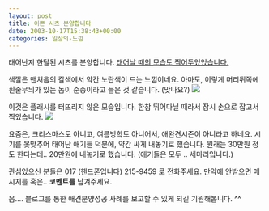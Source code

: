 ```yaml
---
layout: post
title: 이쁜 시츠 분양합니다
date: 2003-10-17T15:38:43+00:00
categories: 일상의-느낌
---
```

태어난지 한달된 시츠를 분양합니다. <a href="http://jinto.pe.kr/100" target="bb">태어날 때의 모습도 찍어두었었습니다.</a>

색깔은 맨처음의 갈색에서 약간 노란색이 드는 느낌이네요. 아마도, 이렇게 머리뒤쪽에 흰줄무늬가 있는 놈이 순종이라고 들은 것 같습니다. (맞나요?)
<img src="/logs/archives/DSC02207.JPG" />

이것은 플래시를 터뜨리지 않은 모습입니다. 한참 뛰어다닐 때라서 잠시 손으로 잡고서 찍었습니다.
<img src="/images/DSC02210.jpg" />

요즘은, 크리스마스도 아니고, 여름방학도 아니어서, 애완견시즌이 아니라고 하네요. 시기를 못맞추어 태어난 애기들 덕분에, 약간 싸게 내놓기로 했습니다. 원래는 30만원 정도 한다는데.. 20만원에 내놓기로 했습니다. (애기들은 모두 .. 세마리입니다.)

관심있으신 분들은 017 (핸드폰입니다) 215-9459 로 전화주세요. 만약에 안받으면 메시지를 혹은.. <b>코멘트를</b> 남겨주세요.

음.... 블로그를 통한 애견분양성공 사례를 보고할 수 있게 되길 기원해봅니다. ^^
